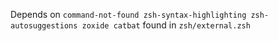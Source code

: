 Depends on ``command-not-found zsh-syntax-highlighting zsh-autosuggestions zoxide catbat`` found in ``zsh/external.zsh``
